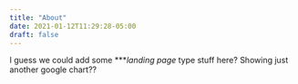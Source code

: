 ```yaml
---
title: "About"
date: 2021-01-12T11:29:28-05:00
draft: false
---
```


I guess we could add some ****landing page* type stuff here? Showing just another google chart??


